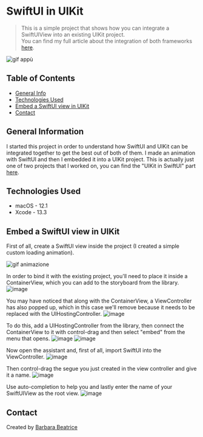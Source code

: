 # SwiftUI in UIKit
> This is a simple project that shows how you can integrate a SwiftUIView into an existing UIKit project.  
> You can find my full article about the integration of both frameworks [here](https://medium.com/@barbarabeatrice95/swiftui-or-uikit-did-you-mean-swiftuikit-6eeb115c5e59).


![gif appù](https://user-images.githubusercontent.com/61754424/162015530-68a216f9-cd58-4d24-b831-e2794f24667b.gif)

## Table of Contents
* [General Info](#general-information)
* [Technologies Used](#technologies-used)
* [Embed a SwiftUI view in UIKit](#embed-a-swiftui-view-in-uikit)
* [Contact](#contact)

## General Information
I started this project in order to understand how SwiftUI and UIKit can be integrated together to get the best out of both of them. 
I made an animation with SwiftUI and then I embedded it into a UIKit project.
This is actually just one of two projects that I worked on, you can find the "UIKit in SwiftUI" part [here](https://github.com/BarbaraBeatrice/UIKit-in-SwiftUI).

## Technologies Used
- macOS - 12.1
- Xcode - 13.3

## Embed a SwiftUI view in UIKit
First of all, create a SwiftUI view inside the project (I created a simple custom loading animation).

![gif animazione](https://user-images.githubusercontent.com/61754424/162015048-2db2b9da-3f95-40ed-bdc1-4d8b4634ceac.gif)


In order to bind it with the existing project, you'll need to place it inside a ContainerView, which you can add to the storyboard from the library.
![image](https://user-images.githubusercontent.com/61754424/161979063-2c600872-0d55-4f0f-b527-f3c547bb7f91.png)


You may have noticed that along with the ContainerView, a ViewController has also popped up, which in this case we'll remove because it needs to be replaced with the UIHostingController.
![image](https://user-images.githubusercontent.com/61754424/161979213-06b3412f-458b-40c7-aadc-a57ada4480b8.png)


To do this, add a UIHostingController from the library, then connect the ContainerView to it with control-drag and then select "embed" from the menu that opens.
![image](https://user-images.githubusercontent.com/61754424/161979263-732304f7-c4d6-4f39-aa82-aefc78b48d41.png)
![image](https://user-images.githubusercontent.com/61754424/161979341-37fe7357-b0b7-4ae6-86ba-208e1918c223.png)


Now open the assistant and, first of all, import SwiftUI into the ViewController. 
![image](https://user-images.githubusercontent.com/61754424/161979424-87980cb8-2b58-4140-a0d1-1da71caeb7da.png)


Then control-drag the segue you just created in the view controller and give it a name.
![image](https://user-images.githubusercontent.com/61754424/161979493-2ebae202-1da3-4008-9f72-e0754bc7585a.png)


Use auto-completion to help you and lastly enter the name of your SwiftUIView as the root view.
![image](https://user-images.githubusercontent.com/61754424/161979553-2c2b05cc-9ff2-4921-9240-1dec1f2a383c.png)



## Contact
Created by [Barbara Beatrice](https://github.com/BarbaraBeatrice)

